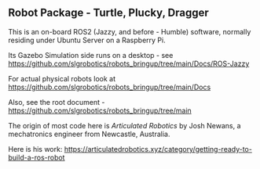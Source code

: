 ## Robot Package - Turtle, Plucky, Dragger

This is an on-board ROS2 (Jazzy, and before - Humble) software, normally residing under Ubuntu Server on a Raspberry Pi.

Its Gazebo Simulation side runs on a desktop - see https://github.com/slgrobotics/robots_bringup/tree/main/Docs/ROS-Jazzy

For actual physical robots look at https://github.com/slgrobotics/robots_bringup/tree/main/Docs

Also, see the root document - https://github.com/slgrobotics/robots_bringup/tree/main

The origin of most code here is _Articulated Robotics_ by Josh Newans, a mechatronics engineer from Newcastle, Australia.

Here is his work: https://articulatedrobotics.xyz/category/getting-ready-to-build-a-ros-robot
